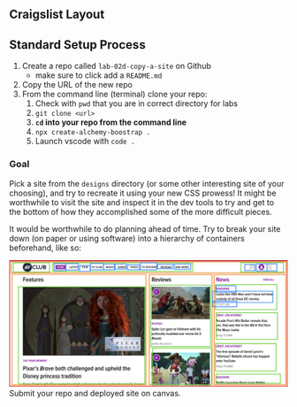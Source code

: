 ## Craigslist Layout

## Standard Setup Process

1. Create a repo called `lab-02d-copy-a-site` on Github
    - make sure to click add a `README.md`
1. Copy the URL of the new repo
1. From the command line (terminal) clone your repo:
    1. Check with `pwd` that you are in correct directory for labs
    1. `git clone <url>`
    1. **`cd` into your repo from the command line**
    1. `npx create-alchemy-boostrap .`
    1. Launch vscode with `code .`


### Goal

Pick a site from the `designs` directory (or some other interesting site of your choosing), and try to recreate it using your new CSS prowess! It might be worthwhile to visit the site and inspect it in the dev tools to try and get to the bottom of how they accomplished some of the more difficult pieces.

It would be worthwhile to do planning ahead of time. Try to break your site down (on paper or using software) into a hierarchy of containers beforehand, like so:

![](./rainbow-hierarchy.png)
Submit your repo and deployed site on canvas.